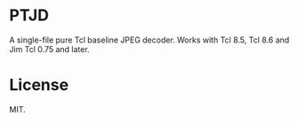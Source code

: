# PTJD

A single-file pure Tcl baseline JPEG decoder. Works with Tcl 8.5, Tcl 8.6 and Jim Tcl 0.75 and later.

# License

MIT.
